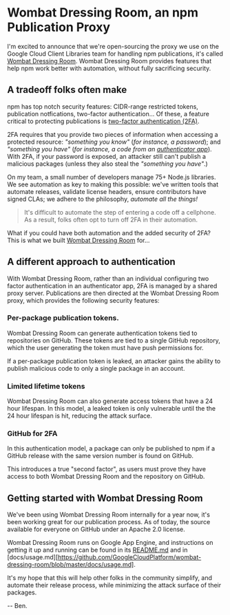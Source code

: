 # Wombat Dressing Room, an npm Publication Proxy

I'm excited to announce that we're open-sourcing the proxy we use on the 
Google Cloud Client Libraries team for handling npm publications, it's called
[Wombat Dressing Room][wombat-dressing-room]. Wombat Dressing Room provides features that
help npm work better with automation, without fully sacrificing security.

## A tradeoff folks often make

npm has top notch security features: CIDR-range restricted tokens,
publication notfications, two-factor authentication... Of these, a feature
critical to protecting publications is [two-factor authentication (2FA)][two-factor-auth].

2FA requires that you provide two pieces of information when accessing a protected
resource: _"something you know"_ (_for instance, a password_); and _"something
you have"_ (_for instance, a code from an [authenticator app][authenticator]_). With 2FA, if your
password is exposed, an attacker still can't publish a malicious packages
(unless they also steal the _"something you have"_.)

On my team, a small number of developers manage 75+ Node.js libraries. We see
automation as key to making this possible: we've written tools that automate
releases, validate license headers, ensure contributors
have signed CLAs; we adhere to the philosophy, _automate all the things!_

> It's difficult to automate the step of entering a code off a
  cellphone. As a result, folks often opt to turn off 2FA in their automation.

What if you could have both automation and the added security of 2FA? 
This is what we built [Wombat Dressing Room][wombat-dressing-room] for...

## A different approach to authentication

With Wombat Dressing Room, rather than an individual configuring two factor authentication in an authenticator app, 2FA is managed by a shared proxy
server. Publications are then directed at the Wombat Dressing Room proxy, which
provides the following security features:

### Per-package publication tokens.

Wombat Dressing Room can generate authentication tokens tied to repositories on
GitHub. These tokens are tied to a single GitHub repository, which the user
generating the token must have push permissions for.

If a per-package publication token is leaked, an attacker gains the ability to
publish malicious code to only a single package in an account.

### Limited lifetime tokens

Wombat Dressing Room can also generate access tokens that have a 24 hour
lifespan. In this model, a leaked token is only vulnerable until the the 24
hour lifespan is hit, reducing the attack surface.

### GitHub for 2FA

In this authentication model, a package can only be published to npm if a GitHub release
with the same version number is found on GitHub.

This introduces a true "second factor", as users must prove
they have access to both Wombat Dressing Room and the repository on GitHub.

## Getting started with Wombat Dressing Room

We've been using Wombat Dressing Room internally for a year now, it's been
working great for our publication process. As of today, the source
available for everyone on GitHub under an Apache 2.0 license.

Wombat Dressing Room runs on Google App Engine, and instructions
on getting it up and running can be found in its [README.md][readme] and in [docs/usage.md][https://github.com/GoogleCloudPlatform/wombat-dressing-room/blob/master/docs/usage.md].

It's my hope that this will help other folks in the community simplify,
and automate their release process, while minimizing the attack surface of
their packages.

-- Ben.

[authenticator]: https://en.wikipedia.org/wiki/Google_Authenticator
[readme]: [https://github.com/GoogleCloudPlatform/wombat-dressing-room/blob/master/README.md]
[two-factor-auth]: https://en.wikipedia.org/wiki/Multi-factor_authentication
[wombat-dressing-room]: https://github.com/GoogleCloudPlatform/wombat-dressing-room
